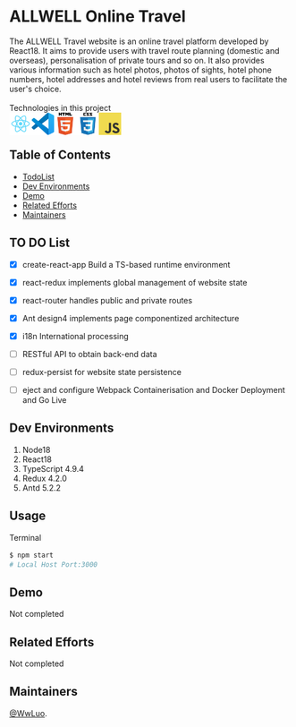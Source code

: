 # ALLWELL Online Travel

The ALLWELL Travel website is an online travel platform developed by React18. It aims to provide users with travel route planning (domestic and overseas), personalisation of private tours and so on. It also provides various information such as hotel photos, photos of sights, hotel phone numbers, hotel addresses and hotel reviews from real users to facilitate the user's choice.
<br />
<br />
Technologies in this project
<br />
<img align="left" alt="React" width="40px" src="https://raw.githubusercontent.com/github/explore/80688e429a7d4ef2fca1e82350fe8e3517d3494d/topics/react/react.png" />
<img align="left" alt="Visual Studio Code" width="40px" src="https://raw.githubusercontent.com/github/explore/80688e429a7d4ef2fca1e82350fe8e3517d3494d/topics/visual-studio-code/visual-studio-code.png" />
<img align="left" alt="HTML5" width="40px" src="https://raw.githubusercontent.com/github/explore/80688e429a7d4ef2fca1e82350fe8e3517d3494d/topics/html/html.png" />
<img align="left" alt="CSS3" width="40px" src="https://raw.githubusercontent.com/github/explore/80688e429a7d4ef2fca1e82350fe8e3517d3494d/topics/css/css.png" />
<img align="left" alt="JavaScript" width="40px" src="https://raw.githubusercontent.com/github/explore/80688e429a7d4ef2fca1e82350fe8e3517d3494d/topics/javascript/javascript.png" />
<br />
<br />

## Table of Contents

- [TodoList](#to-do-list)
- [Dev Environments](#dev-environments)
- [Demo](#demo)
- [Related Efforts](#related-efforts)
- [Maintainers](#maintainers)

## TO DO List
- [x] create-react-app Build a TS-based runtime environment
- [x] react-redux implements global management of website state
- [x] react-router handles public and private routes
- [x] Ant design4 implements page componentized architecture
- [x] i18n International processing
- [ ] RESTful API to obtain back-end data
- [ ] redux-persist for website state persistence
- [ ] eject and configure Webpack Containerisation and Docker Deployment and Go Live


## Dev Environments

1. Node18
2. React18 
3. TypeScript 4.9.4
4. Redux 4.2.0
5. Antd 5.2.2

## Usage

Terminal
```sh
$ npm start
# Local Host Port:3000
```

## Demo
Not completed
<!-- To see how the specification has been applied, see the [example-readmes](example-readmes/). -->

## Related Efforts
Not completed
<!-- - [Art of Readme](https://github.com/noffle/art-of-readme) - 💌 Learn the art of writing quality READMEs.
- [open-source-template](https://github.com/davidbgk/open-source-template/) - A README template to encourage open-source contributions. -->

## Maintainers

[@WwLuo](https://github.com/WwLuo-1024).

<!-- ## Contributing

Feel free to dive in! [Open an issue](https://github.com/RichardLitt/standard-readme/issues/new) or submit PRs.

Standard Readme follows the [Contributor Covenant](http://contributor-covenant.org/version/1/3/0/) Code of Conduct.

### Contributors

This project exists thanks to all the people who contribute. 
<a href="https://github.com/RichardLitt/standard-readme/graphs/contributors"><img src="https://opencollective.com/standard-readme/contributors.svg?width=890&button=false" /></a> -->


<!-- ## License

[MIT](LICENSE) © Richard Littauer -->
